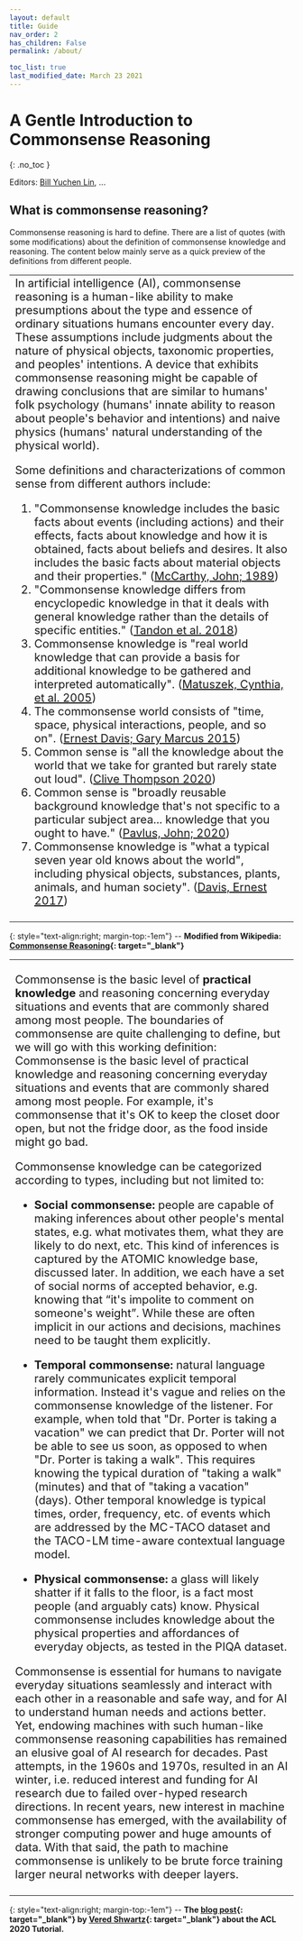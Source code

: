 ```yaml
---
layout: default
title: Guide
nav_order: 2
has_children: False
permalink: /about/

toc_list: true
last_modified_date: March 23 2021
---
```




# A Gentle Introduction to Commonsense Reasoning
{: .no_toc }

Editors: [Bill Yuchen Lin](https://yuchenlin.xyz/), ...


<style>
td{
    font-size: 15pt;
}
</style>

## What is commonsense reasoning?

Commonsense reasoning is hard to define. There are a list of quotes (with some modifications) about the definition of commonsense knowledge and reasoning. The content below mainly serve as a quick preview of the definitions from different people.


<table>
<td markdown="block" class="fs-4">
In artificial intelligence (AI), commonsense reasoning is a human-like ability to make presumptions about the type and essence of ordinary situations humans encounter every day. These assumptions include judgments about the nature of physical objects, taxonomic properties, and peoples' intentions. A device that exhibits commonsense reasoning might be capable of drawing conclusions that are similar to humans' folk psychology (humans' innate ability to reason about people's behavior and intentions) and naive physics (humans' natural understanding of the physical world).

Some definitions and characterizations of common sense from different authors include:

1. "Commonsense knowledge includes the basic facts about events (including actions) and their effects, facts about knowledge and how it is obtained, facts about beliefs and desires. It also includes the basic facts about material objects and their properties." ([McCarthy, John; 1989]())
2. "Commonsense knowledge differs from encyclopedic knowledge in that it deals with general knowledge rather than the details of specific entities." ([Tandon et al. 2018](https://dl.acm.org/doi/10.1145/3186549.3186562))
3. Commonsense knowledge is "real world knowledge that can provide a basis for additional knowledge to be gathered and interpreted automatically". ([Matuszek, Cynthia, et al. 2005]())
4. The commonsense world consists of "time, space, physical interactions, people, and so on". ([Ernest Davis; Gary Marcus 2015](https://www.aaai.org/Library/AAAI/2005/aaai05-227.php))
5. Common sense is "all the knowledge about the world that we take for granted but rarely state out loud". ([Clive Thompson 2020](https://www.wired.com/story/how-to-teach-artificial-intelligence-common-sense/))
6. Common sense is "broadly reusable background knowledge that's not specific to a particular subject area... knowledge that you ought to have." ([Pavlus, John; 2020](https://www.quantamagazine.org/common-sense-comes-to-computers-20200430/))
7. Commonsense knowledge is "what a typical seven year old knows about the world", including physical objects, substances, plants, animals, and human society". ([Davis, Ernest 2017](https://doi.org/10.1613%2Fjair.5339))

</td>
</table>

{: style="text-align:right; margin-top:-1em"}
-- **Modified from Wikipedia: [Commonsense Reasoning](https://en.wikipedia.org/wiki/Commonsense_reasoning){: target="_blank"}**

<table>
<td markdown="block" class="fs-4">

Commonsense is the basic level of **practical knowledge** and reasoning concerning everyday situations and events that are commonly shared among most people. The boundaries of commonsense are quite challenging to define, but we will go with this working definition: 
Commonsense is the basic level of practical knowledge and reasoning concerning everyday situations and events that are commonly shared among most people. 
For example, it's commonsense that it's OK to keep the closet door open, but not the fridge door, as the food inside might go bad. 

Commonsense knowledge can be categorized according to types, including but not limited to:

- **Social commonsense:** people are capable of making inferences about other people's mental states, e.g. what motivates them, what they are likely to do next, etc. This kind of inferences is captured by the ATOMIC knowledge base, discussed later. In addition, we each have a set of social norms of accepted behavior, e.g. knowing that “it's impolite to comment on someone's weight”. While these are often implicit in our actions and decisions, machines need to be taught them explicitly. 

- **Temporal commonsense:** natural language rarely communicates explicit temporal information. Instead it's vague and relies on the commonsense knowledge of the listener. For example, when told that "Dr. Porter is taking a vacation" we can predict that Dr. Porter will not be able to see us soon, as opposed to when "Dr. Porter is taking a walk". This requires knowing the typical duration of "taking a walk" (minutes) and that of "taking a vacation" (days). Other temporal knowledge is typical times, order, frequency, etc. of events which are addressed by the MC-TACO dataset and the TACO-LM time-aware contextual language model. 

- **Physical commonsense:** a glass will likely shatter if it falls to the floor, is a fact most people (and arguably cats) know. Physical commonsense includes knowledge about the physical properties and affordances of everyday objects, as tested in the PIQA dataset.

Commonsense is essential for humans to navigate everyday situations seamlessly and interact with each other in a reasonable and safe way, and for AI to understand human needs and actions better. Yet, endowing machines with such human-like commonsense reasoning capabilities has remained an elusive goal of AI research for decades. Past attempts, in the 1960s and 1970s, resulted in an AI winter, i.e. reduced interest and funding for AI research due to failed over-hyped research directions. In recent years, new interest in machine commonsense has emerged, with the availability of stronger computing power and huge amounts of data. With that said, the path to machine commonsense is unlikely to be brute force training larger neural networks with deeper layers.   

</td>
</table>

{: style="text-align:right; margin-top:-1em"}
-- **The [blog post](http://veredshwartz.blogspot.com/2021/01/commonsense-reasoning-for-natural.html){: target="_blank"} by [Vered Shwartz](https://vered1986.github.io/){: target="_blank"} about the ACL 2020 Tutorial.**


 